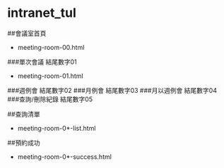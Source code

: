 # intranet_tul

##會議室首頁
- meeting-room-00.html

###單次會議 結尾數字01
- meeting-room-01.html

###週例會 結尾數字02
###月例會 結尾數字03
###月以週例會 結尾數字04
###查詢/刪除紀錄 結尾數字05

##查詢清單
- meeting-room-0*-list.html

##預約成功
- meeting-room-0*-success.html

